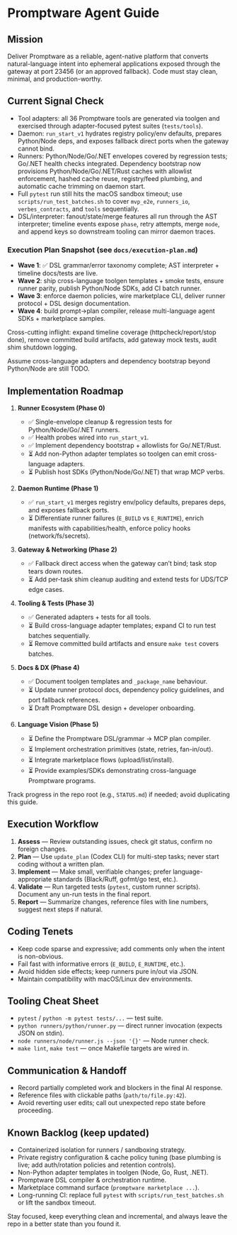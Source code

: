 # Promptware Agent Guide

## Mission
Deliver Promptware as a reliable, agent-native platform that converts natural-language intent into ephemeral applications exposed through the gateway at port 23456 (or an approved fallback). Code must stay clean, minimal, and production-worthy.

## Current Signal Check
- Tool adapters: all 36 Promptware tools are generated via toolgen and exercised through adapter-focused pytest suites (`tests/tools`).
- Daemon: `run_start_v1` hydrates registry policy/env defaults, prepares Python/Node deps, and exposes fallback direct ports when the gateway cannot bind.
- Runners: Python/Node/Go/.NET envelopes covered by regression tests; Go/.NET health checks integrated. Dependency bootstrap now provisions Python/Node/Go/.NET/Rust caches with allowlist enforcement, hashed cache reuse, registry/feed plumbing, and automatic cache trimming on daemon start.
- Full `pytest` run still hits the macOS sandbox timeout; use `scripts/run_test_batches.sh` to cover `mvp_e2e`, `runners_io`, `verbes_contracts`, and `tools` sequentially.
- DSL/interpreter: fanout/state/merge features all run through the AST interpreter; timeline events expose `phase`, retry attempts, merge `mode`, and append keys so downstream tooling can mirror daemon traces.

### Execution Plan Snapshot (see `docs/execution-plan.md`)
- **Wave 1**: ✅ DSL grammar/error taxonomy complete; AST interpreter + timeline docs/tests are live.
- **Wave 2**: ship cross-language toolgen templates + smoke tests, ensure runner parity, publish Python/Node SDKs, add CI batch runner.
- **Wave 3**: enforce daemon policies, wire marketplace CLI, deliver runner protocol + DSL design documentation.
- **Wave 4**: build prompt→plan compiler, release multi-language agent SDKs + marketplace samples.

Cross-cutting inflight: expand timeline coverage (httpcheck/report/stop done), remove committed build artifacts, add gateway mock tests, audit shim shutdown logging.

Assume cross-language adapters and dependency bootstrap beyond Python/Node are still TODO.

## Implementation Roadmap
1. **Runner Ecosystem (Phase 0)**
   - ✅ Single-envelope cleanup & regression tests for Python/Node/Go/.NET runners.
   - ✅ Health probes wired into `run_start_v1`.
   - ✅ Implement dependency bootstrap + allowlists for Go/.NET/Rust.
   - ⏳ Add non-Python adapter templates so toolgen can emit cross-language adapters.
   - ⏳ Publish host SDKs (Python/Node/Go/.NET) that wrap MCP verbs.

2. **Daemon Runtime (Phase 1)**
   - ✅ `run_start_v1` merges registry env/policy defaults, prepares deps, and exposes fallback ports.
   - ⏳ Differentiate runner failures (`E_BUILD` vs `E_RUNTIME`), enrich manifests with capabilities/health, enforce policy hooks (network/fs/secrets).

3. **Gateway & Networking (Phase 2)**
   - ✅ Fallback direct access when the gateway can’t bind; task stop tears down routes.
   - ⏳ Add per-task shim cleanup auditing and extend tests for UDS/TCP edge cases.

4. **Tooling & Tests (Phase 3)**
   - ✅ Generated adapters + tests for all tools.
   - ⏳ Build cross-language adapter templates; expand CI to run test batches sequentially.
   - ⏳ Remove committed build artifacts and ensure `make test` covers batches.

5. **Docs & DX (Phase 4)**
   - ✅ Document toolgen templates and `_package_name` behaviour.
   - ⏳ Update runner protocol docs, dependency policy guidelines, and port fallback references.
   - ⏳ Draft Promptware DSL design + developer onboarding.

6. **Language Vision (Phase 5)**
   - ⏳ Define the Promptware DSL/grammar → MCP plan compiler.
   - ⏳ Implement orchestration primitives (state, retries, fan-in/out).
   - ⏳ Integrate marketplace flows (upload/list/install).
   - ⏳ Provide examples/SDKs demonstrating cross-language Promptware programs.

Track progress in the repo root (e.g., `STATUS.md`) if needed; avoid duplicating this guide.

## Execution Workflow
1. **Assess** — Review outstanding issues, check git status, confirm no foreign changes.
2. **Plan** — Use `update_plan` (Codex CLI) for multi-step tasks; never start coding without a written plan.
3. **Implement** — Make small, verifiable changes; prefer language-appropriate standards (Black/Ruff, gofmt/go test, etc.).
4. **Validate** — Run targeted tests (`pytest`, custom runner scripts). Document any un-run tests in the final report.
5. **Report** — Summarize changes, reference files with line numbers, suggest next steps if natural.

## Coding Tenets
- Keep code sparse and expressive; add comments only when the intent is non-obvious.
- Fail fast with informative errors (`E_BUILD`, `E_RUNTIME`, etc.).
- Avoid hidden side effects; keep runners pure in/out via JSON.
- Maintain compatibility with macOS/Linux dev environments.

## Tooling Cheat Sheet
- `pytest` / `python -m pytest tests/...` — test suite.
- `python runners/python/runner.py` — direct runner invocation (expects JSON on stdin).
- `node runners/node/runner.js --json '{}'` — Node runner check.
- `make lint`, `make test` — once Makefile targets are wired in.

## Communication & Handoff
- Record partially completed work and blockers in the final AI response.
- Reference files with clickable paths (`path/to/file.py:42`).
- Avoid reverting user edits; call out unexpected repo state before proceeding.

## Known Backlog (keep updated)
- Containerized isolation for runners / sandboxing strategy.
- Private registry configuration & cache policy tuning (base plumbing is live; add auth/rotation policies and retention controls).
- Non-Python adapter templates in toolgen (Node, Go, Rust, .NET).
- Promptware DSL compiler & orchestration runtime.
- Marketplace command surface (`promptware marketplace ...`).
- Long-running CI: replace full `pytest` with `scripts/run_test_batches.sh` or lift the sandbox timeout.

Stay focused, keep everything clean and incremental, and always leave the repo in a better state than you found it.
